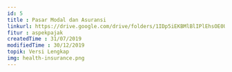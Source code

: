```yaml
---
id: 5
title : Pasar Modal dan Asuransi
linkurl: https://drive.google.com/drive/folders/1IDp5iEKBMlBlIPlEhsOE0UWTR3h5Taqw?usp=sharing
fitur : aspekpajak
createdTime : 31/07/2019
modifiedTime : 30/12/2019
topik: Versi Lengkap
img: health-insurance.png
---
```

